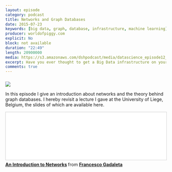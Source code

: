 ```yaml
---
layout: episode
category: podcast
title: Networks and Graph Databases
date: 2015-07-23
keywords: [big data, graph, database, infrastructure, machine learning]
producer: worldofpiggy.com
explicit: No
block: not available
duration: "22:49"
length: 20900000
media: https://s3.amazonaws.com/dshpodcast/media/datascience_episode12_networks.mp3
excerpt: Have you ever thought to get a Big Data infrastructure on your desk? That’s right! On your desk.
comments: true
---
```



<div style="height:10px; width:100%; clear:both;"></div>
<img src="https://s3.amazonaws.com/dshpodcast/media/cover.jpg" />



In this episode I give an introduction about networks and the theory behind graph databases. 
I hereby revisit a lecture I gave at the University of Liege, Belgium, the slides of which are available here.

<iframe style="border: 1px solid #CCC; border-width: 1px; margin-bottom: 5px; max-width: 100%;" src="//www.slideshare.net/slideshow/embed_code/key/i7HeOk4O4O0UcX" width="100%" min-height="400px" frameborder="0" marginwidth="0" marginheight="0" scrolling="no" allowfullscreen="allowfullscreen"> 
</iframe>

<div style="margin-bottom: 5px;">
<strong> 
<a title="An Introduction to Networks" href="//www.slideshare.net/FrancescoGadaleta/an-introduction-to-networks" target="_blank">An Introduction to Networks</a> 
</strong> from <strong><a href="//www.slideshare.net/FrancescoGadaleta" target="_blank">Francesco Gadaleta</a></strong>
</div>
